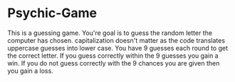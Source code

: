# Psychic-Game
This is a guessing game. 
You're goal is to guess the random letter the computer has chosen.
capitalization doesn't matter as the code translates uppercase guesses into lower case.
You have 9 guesses each round to get the correct letter. If you guess correctly within the 9 guesses you gain a win.
If you do not guess correctly with the 9 chances you are given then you gain a loss. 
